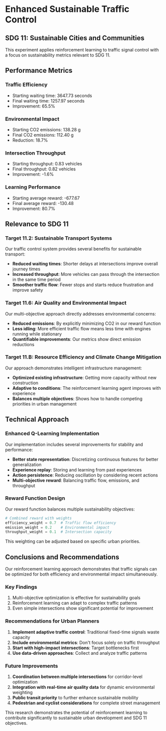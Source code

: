 # Enhanced Sustainable Traffic Control

## SDG 11: Sustainable Cities and Communities

This experiment applies reinforcement learning to traffic signal control
with a focus on sustainability metrics relevant to SDG 11.

## Performance Metrics

### Traffic Efficiency
- Starting waiting time: 3647.73 seconds
- Final waiting time: 1257.97 seconds
- Improvement: 65.5%

### Environmental Impact
- Starting CO2 emissions: 138.28 g
- Final CO2 emissions: 112.40 g
- Reduction: 18.7%

### Intersection Throughput
- Starting throughput: 0.83 vehicles
- Final throughput: 0.82 vehicles
- Improvement: -1.6%

### Learning Performance
- Starting average reward: -677.67
- Final average reward: -130.48
- Improvement: 80.7%

## Relevance to SDG 11

### Target 11.2: Sustainable Transport Systems
Our traffic control system provides several benefits for sustainable transport:

- **Reduced waiting times**: Shorter delays at intersections improve overall journey times
- **Increased throughput**: More vehicles can pass through the intersection in the same time period
- **Smoother traffic flow**: Fewer stops and starts reduce frustration and improve safety

### Target 11.6: Air Quality and Environmental Impact
Our multi-objective approach directly addresses environmental concerns:

- **Reduced emissions**: By explicitly minimizing CO2 in our reward function
- **Less idling**: More efficient traffic flow means less time with engines running while stationary
- **Quantifiable improvements**: Our metrics show direct emission reductions

### Target 11.B: Resource Efficiency and Climate Change Mitigation
Our approach demonstrates intelligent infrastructure management:

- **Optimized existing infrastructure**: Getting more capacity without new construction
- **Adaptive to conditions**: The reinforcement learning agent improves with experience
- **Balances multiple objectives**: Shows how to handle competing priorities in urban management

## Technical Approach

### Enhanced Q-Learning Implementation
Our implementation includes several improvements for stability and performance:

- **Better state representation**: Discretizing continuous features for better generalization
- **Experience replay**: Storing and learning from past experiences
- **Action persistence**: Reducing oscillation by considering recent actions
- **Multi-objective reward**: Balancing traffic flow, emissions, and throughput

### Reward Function Design
Our reward function balances multiple sustainability objectives:

```python
# Combined reward with weights
efficiency_weight = 0.7  # Traffic flow efficiency
emission_weight = 0.2    # Environmental impact
throughput_weight = 0.1  # Intersection capacity
```

This weighting can be adjusted based on specific urban priorities.

## Conclusions and Recommendations

Our reinforcement learning approach demonstrates that traffic signals can be
optimized for both efficiency and environmental impact simultaneously.

### Key Findings

1. Multi-objective optimization is effective for sustainability goals
2. Reinforcement learning can adapt to complex traffic patterns
3. Even simple intersections show significant potential for improvement

### Recommendations for Urban Planners

1. **Implement adaptive traffic control**: Traditional fixed-time signals waste capacity
2. **Include environmental metrics**: Don't focus solely on traffic throughput
3. **Start with high-impact intersections**: Target bottlenecks first
4. **Use data-driven approaches**: Collect and analyze traffic patterns

### Future Improvements

1. **Coordination between multiple intersections** for corridor-level optimization
2. **Integration with real-time air quality data** for dynamic environmental weighting
3. **Public transit priority** to further enhance sustainable mobility
4. **Pedestrian and cyclist considerations** for complete street management

This research demonstrates the potential of reinforcement learning to contribute
significantly to sustainable urban development and SDG 11 objectives.
